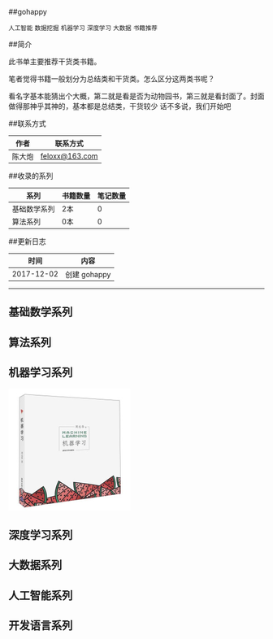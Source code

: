##gohappy

`人工智能` `数据挖掘` `机器学习` `深度学习` `大数据` `书籍推荐`


##简介

此书单主要推荐干货类书籍。

笔者觉得书籍一般划分为总结类和干货类。怎么区分这两类书呢？
  
看名字基本能猜出个大概，第二就是看是否为动物园书，第三就是看封面了。封面做得那神乎其神的，基本都是总结类，干货较少
话不多说，我们开始吧


##联系方式

作者|联系方式
---|---
陈大炮|feloxx@163.com


##收录的系列

系列|书籍数量|笔记数量
---|---|---
基础数学系列|2本|0
算法系列|0本|0


##更新日志

时间|内容
---|---
2017-12-02|创建 gohappy


---


## 基础数学系列

## 算法系列

## 机器学习系列

![](./images/xiguashu.jpg)


## 深度学习系列

## 大数据系列

## 人工智能系列

## 开发语言系列





